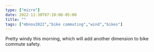 ```yaml
---
type: ["micro"]
date: 2022-11-30T07:10:08-05:00
title: ""
tags: ["mbnov2022","bike commuting","wind","bikes"]
---
```

Pretty windy this morning, which will add another dimension to bike commute safety.
